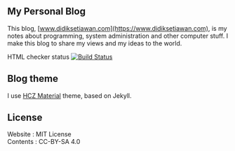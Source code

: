 ## My Personal Blog

This blog, [www.didiksetiawan.com](https://www.didiksetiawan.com), is my notes
about programming, system administration and other computer stuff. I make this
blog to share my views and my ideas to the world.

HTML checker status [![Build Status](https://travis-ci.org/dstw/dstw.github.io.svg?branch=source)](https://travis-ci.org/dstw/dstw.github.io)

## Blog theme

I use [HCZ Material](https://codeasashu.github.io/hcz-jekyll-blog/) theme, based on Jekyll.

## License

Website  : MIT License  
Contents : CC-BY-SA 4.0
